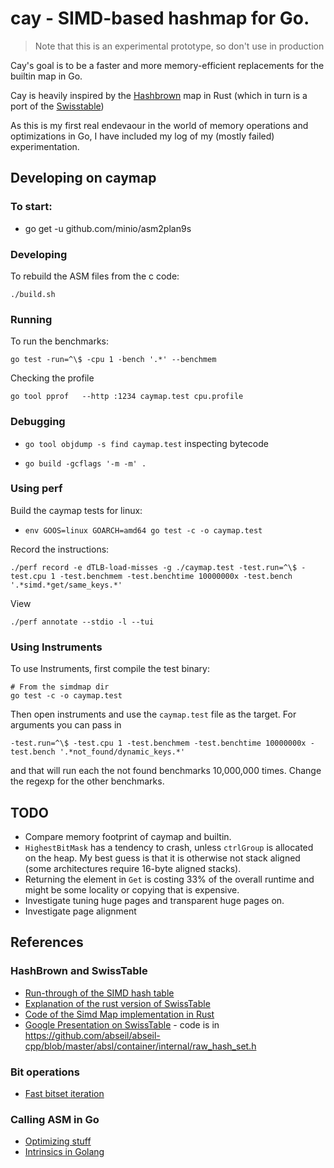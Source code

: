 # cay - SIMD-based hashmap for Go.

> Note that this is an experimental prototype, so don't use in production

Cay's goal is to be a faster and more memory-efficient replacements for the builtin map in Go.

Cay is heavily inspired by the [Hashbrown](https://blog.waffles.space/2018/12/07/deep-dive-into-hashbrown/)
map in Rust (which in turn is a port of the [Swisstable](https://www.youtube.com/watch?v=ncHmEUmJZf4))

As this is my first real endevaour in the world of memory operations and optimizations in Go, I have included my
log of my (mostly failed) experimentation.


## Developing on caymap


### To start:

- go get -u github.com/minio/asm2plan9s

### Developing

To rebuild the ASM files from the c code:

    ./build.sh

### Running
To run the benchmarks:

    go test -run=^\$ -cpu 1 -bench '.*' --benchmem

Checking the profile

    go tool pprof   --http :1234 caymap.test cpu.profile

### Debugging
 - `go tool objdump -s find caymap.test` inspecting bytecode

 - `go build -gcflags '-m -m' .`

### Using perf

Build the caymap tests for linux:
- `env GOOS=linux GOARCH=amd64 go test -c -o caymap.test`

Record the instructions:
```
./perf record -e dTLB-load-misses -g ./caymap.test -test.run=^\$ -test.cpu 1 -test.benchmem -test.benchtime 10000000x -test.bench '.*simd.*get/same_keys.*'
```

View

```
./perf annotate --stdio -l --tui
```

### Using Instruments
To use Instruments, first compile the test binary:

```
# From the simdmap dir
go test -c -o caymap.test
```

Then open instruments and use the `caymap.test` file as the target. For arguments you can pass in
```
-test.run=^\$ -test.cpu 1 -test.benchmem -test.benchtime 10000000x -test.bench '.*not_found/dynamic_keys.*'
```

and that will run each the not found benchmarks 10,000,000 times. Change the regexp for the other benchmarks.

## TODO

- Compare memory footprint of caymap and builtin.
- `HighestBitMask` has a tendency to crash, unless `ctrlGroup` is allocated on the heap. My best guess is that it is otherwise not stack aligned (some architectures require 16-byte aligned stacks).
- Returning the element in `Get` is costing 33% of the overall runtime and might be some locality or copying that is expensive.
- Investigate tuning huge pages and transparent huge pages on.
- Investigate page alignment

## References

### HashBrown and SwissTable
 - [Run-through of the SIMD hash table](https://blog.waffles.space/2018/12/07/deep-dive-into-hashbrown/)
 - [Explanation of the rust version of SwissTable](https://gankra.github.io/blah/hashbrown-insert/)
 - [Code of the Simd Map implementation in Rust](https://sourcegraph.com/github.com/Amanieu/hashbrown@master/-/blob/src/raw/mod.rs#L444:19)
 - [Google Presentation on SwissTable](https://www.youtube.com/watch?v=ncHmEUmJZf4) - code is in https://github.com/abseil/abseil-cpp/blob/master/absl/container/internal/raw_hash_set.h

### Bit operations
 - [Fast bitset iteration](https://lemire.me/blog/2018/02/21/iterating-over-set-bits-quickly/)

### Calling ASM in Go
 - [Optimizing stuff](https://medium.com/@c_bata_/optimizing-go-by-avx2-using-auto-vectorization-in-llvm-118f7b366969)
 - [Intrinsics in Golang](https://dave.cheney.net/2019/08/20/go-compiler-intrinsics)
